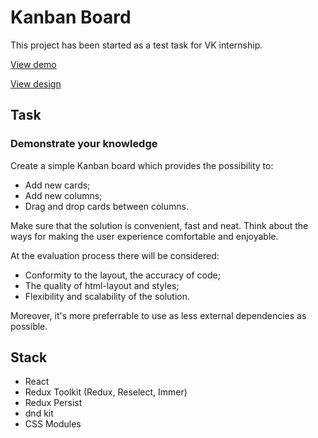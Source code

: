 # Kanban Board

This project has been started as a test task for VK internship.

[View demo](https://zhitkovkostya.github.io/vk-kanban/)

[View design](https://www.figma.com/file/5PuLgRoSkEKIegaIMfFbgm/Kanban?node-id=0%3A1)

## Task

### Demonstrate your knowledge

Create a simple Kanban board which provides the possibility to:

- Add new cards;
- Add new columns;
- Drag and drop cards between columns.

Make sure that the solution is convenient, fast and neat. Think about the ways for making the user experience comfortable and enjoyable.

At the evaluation process there will be considered:

- Conformity to the layout, the accuracy of code;
- The quality of html-layout and styles;
- Flexibility and scalability of the solution.

Moreover, it's more preferrable to use as less external dependencies as possible.

## Stack

- React
- Redux Toolkit (Redux, Reselect, Immer)
- Redux Persist
- dnd kit
- CSS Modules
